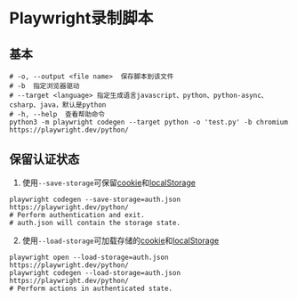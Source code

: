 # Playwright录制脚本

## 基本

```shell
# -o, --output <file name>  保存脚本到该文件
# -b  指定浏览器驱动
# --target <language> 指定生成语言javascript、python、python-async、csharp、java，默认是python
# -h, --help  查看帮助命令
python3 -m playwright codegen --target python -o 'test.py' -b chromium https://playwright.dev/python/
```

## 保留认证状态

1. 使用`--save-storage`可保留[cookie](https://developer.mozilla.org/en-US/docs/Web/HTTP/Cookies)和[localStorage](https://developer.mozilla.org/en-US/docs/Web/API/Window/localStorage)

```shell
playwright codegen --save-storage=auth.json https://playwright.dev/python/
# Perform authentication and exit.
# auth.json will contain the storage state.
```
2. 使用`--load-storage`可加载存储的[cookie](https://developer.mozilla.org/en-US/docs/Web/HTTP/Cookies)和[localStorage](https://developer.mozilla.org/en-US/docs/Web/API/Window/localStorage)
```shell
playwright open --load-storage=auth.json https://playwright.dev/python/
playwright codegen --load-storage=auth.json https://playwright.dev/python/
# Perform actions in authenticated state.
```

